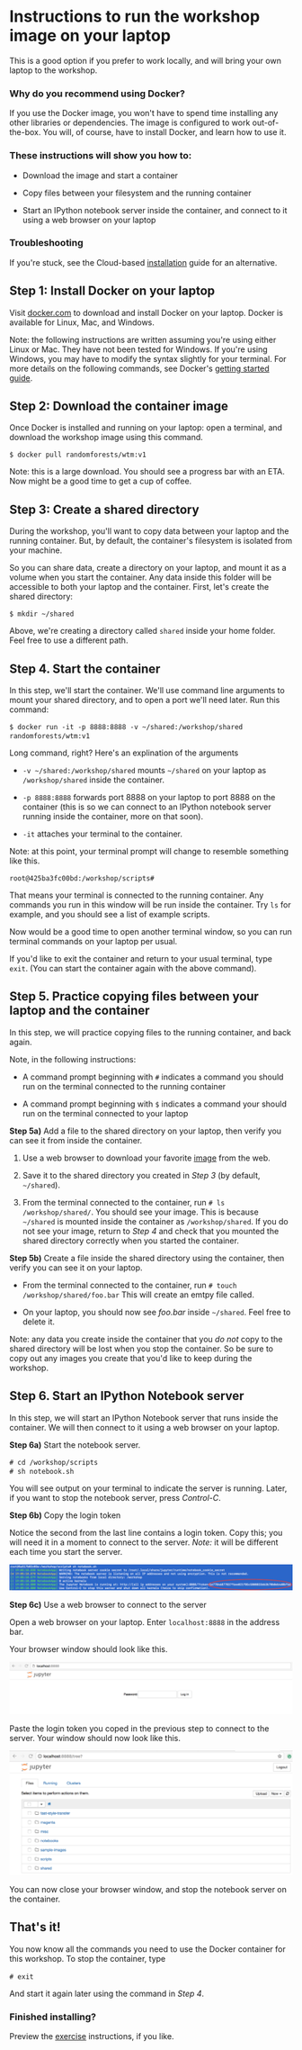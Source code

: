 # Instructions to run the workshop image on your laptop 
This is a good option if you prefer to work locally, and will bring your own laptop to the workshop.

### Why do you recommend using Docker?
If you use the Docker image, you won't have to spend time installing any other libraries or dependencies. The image is configured to work out-of-the-box. You will, of course, have to install Docker, and learn how to use it.

### These instructions will show you how to:

* Download the image and start a container

* Copy files between your filesystem and the running container

* Start an IPython notebook server inside the container, and connect to it using a web browser on your laptop

### Troubleshooting
If you're stuck, see the Cloud-based [installation](install-cloud.md) guide for an alternative.

## Step 1: Install Docker on your laptop
Visit [docker.com](https://www.docker.com) to download and install Docker on your laptop. Docker is available for Linux, Mac, and Windows.

Note: the following instructions are written assuming you're using either Linux or Mac. They have not been tested for Windows. If you're using Windows, you may have to modify the syntax slightly for your terminal. For more details on the following commands, see Docker's [getting started guide](https://docs.docker.com/learn/).

## Step 2: Download the container image
Once Docker is installed and running on your laptop: open a terminal, and download the workshop image using this command.

```
$ docker pull randomforests/wtm:v1 
```

Note: this is a large download. You should see a progress bar with an ETA. Now might be a good time to get a cup of coffee. 

## Step 3: Create a shared directory

During the workshop, you'll want to copy data between your laptop and the running container. But, by default, the container's filesystem is isolated from your machine.

So you can share data, create a directory on your laptop, and mount it as a volume when you start the container. Any data inside this folder will be accessible to both your laptop and the container. First, let's create the shared directory:

```
$ mkdir ~/shared
```

Above, we're creating a directory called ```shared``` inside your home folder. Feel free to use a different path.


## Step 4. Start the container

In this step, we'll start the container. We'll use command line arguments to mount your shared directory, and to open a port we'll need later. Run this command:

```
$ docker run -it -p 8888:8888 -v ~/shared:/workshop/shared randomforests/wtm:v1
```

Long command, right? Here's an explination of the arguments

* ```-v ~/shared:/workshop/shared``` mounts ```~/shared``` on your laptop as ```/workshop/shared``` inside the container.

* ```-p 8888:8888``` forwards port 8888 on your laptop to port 8888 on the container (this is so we can connect to an IPython notebook server running inside the container, more on that soon).

* ```-it``` attaches your terminal to the container.

Note: at this point, your terminal prompt will change to resemble something like this.

```
root@425ba3fc00bd:/workshop/scripts#
```

That means your terminal is connected to the running container. Any commands you run in this window will be run inside the container. Try ```ls``` for example, and you should see a list of example scripts.

Now would be a good time to open another terminal window, so you can run terminal commands on your laptop per usual.

If you'd like to exit the container and return to your usual terminal, type ```exit```. (You can start the container again with the above command). 

## Step 5. Practice copying files between your laptop and the container
In this step, we will practice copying files to the running container, and back again.

Note, in the following instructions: 

* A command prompt beginning with ```#``` indicates a command you should run on the terminal connected to the running container

* A command prompt beginning with ```$``` indicates a command your should run on the terminal connected to your laptop

**Step 5a)** Add a file to the shared directory on your laptop, then verify you can see it from inside the container.

1. Use a web browser to download your favorite [image](https://upload.wikimedia.org/wikipedia/commons/a/af/Cara_de_quem_caiu_do_caminh%C3%A3o..._%28cropped%29.jpg) from the web.

2. Save it to the shared directory you created in *Step 3* (by default, ```~/shared```). 

3. From the terminal connected to the container, run ```# ls /workshop/shared/```. You should see your image. This is because ```~/shared``` is mounted inside the container as ```/workshop/shared```. If you do not see your image, return to *Step 4* and check that you mounted the shared directory correctly when you started the container.

**Step 5b)**  Create a file inside the shared directory using the container, then verify you can see it on your laptop.

* From the terminal connected to the container, run ```# touch /workshop/shared/foo.bar``` This will create an emtpy file called.

* On your laptop, you should now see *foo.bar* inside ```~/shared```. Feel free to delete it.

Note: any data you create inside the container that you *do not* copy to the shared directory will be lost when you stop the container. So be sure to copy out any images you create that you'd like to keep during the workshop.

## Step 6. Start an IPython Notebook server

In this step, we will start an IPython Notebook server that runs inside the container. We will then connect to it using a web browser on your laptop.

**Step 6a)** Start the notebook server.

```
# cd /workshop/scripts
# sh notebook.sh
```

You will see output on your terminal to indicate the server is running. Later, if you want to stop the notebook server, press *Control-C*. 

**Step 6b)** Copy the login token

Notice the second from the last line contains a login token. Copy this; you will need it in a moment to connect to the server. *Note:* it will be different each time you start the server.

![Token](../images/token.png?raw=true)

**Step 6c)** Use a web browser to connect to the server

Open a web browser on your laptop. Enter ```localhost:8888``` in the address bar.

Your browser window should look like this. 

![Login screen](../images/login.png?raw=true)

Paste the login token you coped in the previous step to connect to the server. Your window should now look like this.

![A picture of a directory in a web browser](../images/notebook.png?raw=true)

You can now close your browser window, and stop the notebook server on the container.

## That's it!
You now know all the commands you need to use the Docker container for this workshop. To stop the container, type

```# exit```

And start it again later using the command in *Step 4*. 

### Finished installing?
Preview the [exercise](exercises.md) instructions, if you like.
